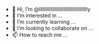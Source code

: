 - 👋 Hi, I’m @lllllllllllllllllllllllllllllllllllllly
- 👀 I’m interested in ...
- 🌱 I’m currently learning ...
- 💞️ I’m looking to collaborate on ...
- 📫 How to reach me ...

<!---
lllllllllllllllllllllllllllllllllllllly/lllllllllllllllllllllllllllllllllllllly is a ✨ special ✨ repository because its `README.md` (this file) appears on your GitHub profile.
You can click the Preview link to take a look at your changes.
--->
